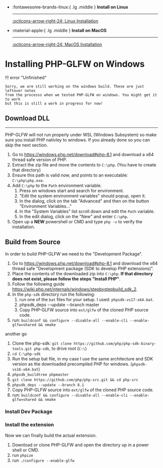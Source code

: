 <div class="grid cards" markdown>

-   :fontawesome-brands-linux:{ .lg .middle } __Install on Linux__

    ---

    [:octicons-arrow-right-24: Linux Installation](./install-linux.md)

-   :material-apple:{ .lg .middle } __Install on MacOS__

    ---

    [:octicons-arrow-right-24: MacOS Installation](./install-macos.md)
</div>

# Installing PHP-GLFW on Windows

!!! error "Unfinished"
    
    Sorry, we are still working on the windows build. These are just leftover notes 
    from the processs when we tested PHP-GLFW on windows. You might get it to work 
    but this is still a work in progress for now!


## Download DLL

---

PHP-GLFW will not run properly under WSL (Windows Subsystem) so make sure you install PHP nativley to windows. If you already done so you can skip the next section.

1. Go to https://windows.php.net/download#php-8.1 and download a x64 thread safe version of PHP.
2. Extract the zip file and move the contents to `C:\php`. (You have to create that directory)
3. Ensure this path is valid now, and points to an executable: `C:\php\php.exe`.
4. Add `C:\php` to the `Path` environment variable. 
    1. Press on windows start and search for environment.
    2. "Edit the system environment variables" should popup, open it.
    3. In the dialog, click on the tab "Advanced" and then on the button "Environment Variables..."
    4. In the "System Variables" list scroll down and edit the `Path` variable.
    5. In the edit dialog, click on the "New" and enter `C:\php`.
5. Open up a **NEW** powershell or CMD and type `php -v` to verify the installation.


## Build from Source

In order to build PHP-GLFW we need to the "Development Package".

1. Go to https://windows.php.net/download#php-8.1 and download the x64 thread safe "Development package (SDK to develop PHP extensions)".
2. Place the contents of the downloaded zip into `C:\php`. **If that directory does not exist, please follow the steps "Install PHP"**.
3. Follow the following guide https://wiki.php.net/internals/windows/stepbystepbuild_sdk_2.
4. In the `php-sdk` directory run the following:
    1. run one of the `bat` files for your setup. I used: `phpsdk-vs17-x64.bat`.
    1. phpsdk_deps --update --branch master
    3. Copy PHP-GLFW source into `ext/glfw` of the cloned PHP source code.
5. run: `buildconf && configure --disable-all --enable-cli --enable-glfw=shared && nmake`

another go 

1. Clone the php-sdk: `git clone https://github.com/php/php-sdk-binary-tools.git php-sdk`, to drive root (`C:\`)
2. `cd C:\php-sdk`
3. Run the setup bat file, in my case I use the same architecture and SDK version as the downloaded precompiled PHP for windows. (`phpsdk-vs16-x64.bat`)
4. `phpsdk_buildtree phpmaster` 
5. `git clone https://github.com/php/php-src.git && cd php-src`
6. `phpsdk_deps --update --branch 8.1`
7. Copy PHP-GLFW source into `ext/glfw` of the cloned PHP source code.
8. run: `buildconf && configure --disable-all --enable-cli --enable-glfw=shared && nmake`



### Install Dev Package



### Install the extension

Now we can finally build the actual extension.

1. Download or clone PHP-GLFW and open the directory up in a power shell or CMD.
2. run `phpize`
3. run `./configure --enable-glfw`
